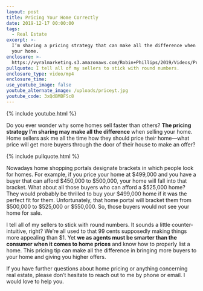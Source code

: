 ```yaml
---
layout: post
title: Pricing Your Home Correctly
date: 2019-12-17 00:00:00
tags:
  - Real Estate
excerpt: >-
  I’m sharing a pricing strategy that can make all the difference when selling
  your home.
enclosure: >-
  https://vyralmarketing.s3.amazonaws.com/Robin+Phillips/2019/Videos/Pricing+Your+Home+Correctly.mp4
pullquote: I tell all of my sellers to stick with round numbers.
enclosure_type: video/mp4
enclosure_time:
use_youtube_image: false
youtube_alternate_image: /uploads/priceyt.jpg
youtube_code: 3xQdBMBFSc8
---
```


{% include youtube.html %}

Do you ever wonder why some homes sell faster than others? **The pricing strategy I’m sharing may make all the difference** when selling your home. Home sellers ask me all the time how they should price their home—what price will get more buyers through the door of their house to make an offer?

{% include pullquote.html %}

Nowadays home shopping portals designate brackets in which people look for homes. For example, if you price your home at $499,000 and you have a buyer that can afford $450,000 to $500,000, your home will fall into that bracket. What about all those buyers who can afford a $525,000 home? They would probably be thrilled to buy your $499,000 home if it was the perfect fit for them. Unfortunately, that home portal will bracket them from $500,000 to $525,000 or $550,000. So, those buyers would not see your home for sale.&nbsp;

I tell all of my sellers to stick with round numbers. It sounds a little counter-intuitive, right? We’re all used to that 99 cents supposedly making things more appealing than $1. Yet **we as agents must be smarter than the consumer when it comes to home prices** and know how to properly list a home. This pricing tip can make all the difference in bringing more buyers to your home and giving you higher offers.&nbsp;

If you have further questions about home pricing or anything concerning real estate, please don’t hesitate to reach out to me by phone or email. I would love to help you.